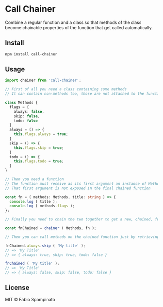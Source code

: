 # Call Chainer

Combine a regular function and a class so that methods of the class become chainable properties of the function that get called automatically.

## Install

```sh
npm install call-chainer
```

## Usage

```ts
import chainer from 'call-chainer';

// First of all you need a class containing some methods
// It can contain non-methods too, those are not attached to the function

class Methods {
  flags = {
    always: false,
    skip: false,
    todo: false
  }
  always = () => {
    this.flags.always = true;
  }
  skip = () => {
    this.flags.skip = true;
  }
  todo = () => {
    this.flags.todo = true;
  }
}

// Then you need a function
// The function must receive as its first argument an instance of Methods
// That first argument is not exposed in the final chained function

const fn = ( methods: Methods, title: string ) => {
  console.log ( title );
  console.log ( methods.flags );
};

// Finally you need to chain the two together to get a new, chained, function

const fnChained = chainer ( Methods, fn );

// Then you can call methods on the chained function just by retrieving them as properties

fnChained.always.skip ( 'My title' );
// => 'My Title'
// => { always: true, skip: true, todo: false }

fnChained ( 'My title' );
// => 'My Title'
// => { always: false, skip: false, todo: false }
```

## License

MIT © Fabio Spampinato
